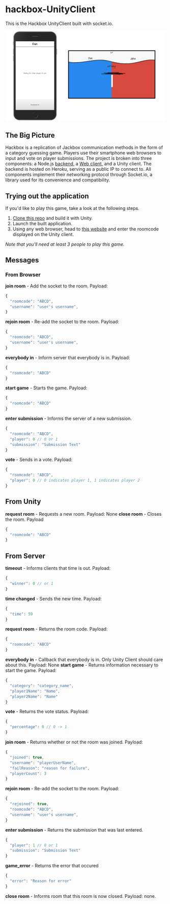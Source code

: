# hackbox-UnityClient
This is the Hackbox UnityClient built with socket.io. 

![screenshot](mockup.png)

## The Big Picture
Hackbox is a replication of Jackbox communication methods in the form of a category guessing game. Players use their smartphone web browsers to input and vote on player submissions. The project is broken into three components: a Node.js [backend](https://github.com/dan-singer/hackbox-backend), a [Web client](https://github.com/dan-singer/hackbox-web-client), and a Unity client. The backend is hosted on Heroku, serving as a public IP to connect to. All components implement their networking protocol through Socket.io, a library used for its convenience and compatibility.

## Trying out the application
If you'd like to play this game, take a look at the following steps.
1. [Clone this repo](https://github.com/lzhangivy/hackbox-UnityClient) and build it with Unity.
2. Launch the built application.
3. Using any web browser, head to [this website](http://www.dansinger.me/hackbox-web-client/) and enter the roomcode displayed on the Unity client.

*Note that you'll need at least 3 people to play this game.*

## Messages
### From Browser
**join room** - Add the socket to the room. Payload: 
```js
{
  "roomcode": "ABCD",
  "username": "user's username",
}
```
**rejoin room** - Re-add the socket to the room. Payload: 
```js
{
  "roomcode": "ABCD",
  "username": "user's username",
}
```
**everybody in** - Inform server that everybody is in. Payload:
```js
{
  "roomcode": "ABCD"
}
```
**start game** - Starts the game. Payload:
```js
{
  "roomcode": "ABCD"
}
```
**enter submission** - Informs the server of a new submission.
```js
{
  "roomcode": "ABCD",
  "player": 0 // 0 or 1
  "submission": "Submission Text"
}
```
**vote** - Sends in a vote. Payload: 
```js
{
  "roomcode": "ABCD",
  "player": 0 // 0 indicates player 1, 1 indicates player 2
}
```
## From Unity
**request room** - Requests a new room. Payload: None
**close room** - Closes the room. Payload
```js
{
  "roomcode": "ABCD"
}
```

## From Server
**timeout** - Informs clients that time is out. Payload: 
```js
{
  "winner": 0 // or 1
}
```

**time changed** - Sends the new time. Payload: 
```js
{
  "time": 59
}
```
**request room** - Returns the room code. Payload: 
```js
{
  "roomcode": "ABCD"
}
```
**everybody in** - Callback that everybody is in. Only Unity Client should care about this. Payload: None
**start game** - Returns information necessary to start the game. Payload: 
```js
{
  "category": "category_name",
  "player1Name": "Name",
  "player2Name": "Name"
}
```
**vote** - Returns the vote status. Payload: 
```js
{
  "percentage": 0 // 0 -> 1
}
```
**join room** - Returns whether or not the room was joined. Payload: 
```js
{
  "joined": true,
  "username": "playerUserName",
  "failReason": "reason for failure",
  "playerCount": 3
}
```
**rejoin room** - Re-add the socket to the room. Payload: 
```js
{
  "rejoined": true,
  "roomcode": "ABCD",
  "username": "user's username",
}
```
**enter submission** - Returns the submission that was last entered. 
```js
{
  "player": 1 // 0 or 1
  "submission": "Submission Text"
}
```

**game_error** - Returns the error that occured
```js
{
  "error": "Reason for error"
}
```

**close room** - Informs room that this room is now closed. Payload: none.
